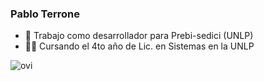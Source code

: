 ### Pablo Terrone

- :briefcase: Trabajo como desarrollador para Prebi-sedici (UNLP)
- :man_student: Cursando el 4to año de Lic. en Sistemas en la UNLP

<img src="https://github-readme-stats.vercel.app/api/top-langs?username=pablot21&show_icons=true&locale=en&layout=compact&theme=chartreuse-dark" alt="ovi" />
